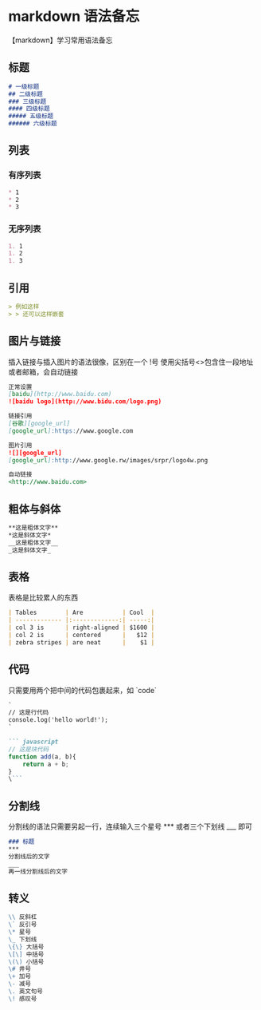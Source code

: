 # markdown 语法备忘
【markdown】学习常用语法备忘

## 标题
``` markdown
# 一级标题
## 二级标题
### 三级标题
#### 四级标题
##### 五级标题
###### 六级标题
```

## 列表
### 有序列表
``` markdown
* 1
* 2
* 3
```

### 无序列表
``` markdown
1. 1
1. 2
1. 3
```

## 引用
``` markdown
> 例如这样
> > 还可以这样嵌套
```

## 图片与链接
插入链接与插入图片的语法很像，区别在一个 !号
使用尖括号<>包含住一段地址或者邮箱，会自动链接
``` markdown
正常设置
[baidu](http://www.baidu.com)
![baidu logo](http://www.bidu.com/logo.png)

链接引用
[谷歌][google_url]
[google_url]:https://www.google.com

图片引用
![][google_url]
[google_url]:http://www.google.rw/images/srpr/logo4w.png

自动链接
<http://www.baidu.com>
```

## 粗体与斜体
``` markdown
**这是粗体文字**
*这是斜体文字*
__这是粗体文字__
_这是斜体文字_
```

## 表格
表格是比较累人的东西
``` markdown
| Tables        | Are           | Cool  |
| ------------- |:-------------:| -----:|
| col 3 is      | right-aligned | $1600 |
| col 2 is      | centered      |   $12 |
| zebra stripes | are neat      |    $1 |
```

## 代码
只需要用两个把中间的代码包裹起来，如 \`code\`
``` markdown
`
// 这是行代码
console.log('hello world!');
`

``` javascript
// 这是块代码
function add(a, b){
    return a + b;
}
\```
```

## 分割线
分割线的语法只需要另起一行，连续输入三个星号 *** 或者三个下划线 ___ 即可
``` markdown
### 标题
***
分割线后的文字
___
再一线分割线后的文字
```

## 转义
``` markdown
\\ 反斜杠
\` 反引号
\* 星号
\_ 下划线
\{\} 大括号
\[\] 中括号
\(\) 小括号
\# 井号
\+ 加号
\- 减号
\. 英文句号
\! 感叹号
```
